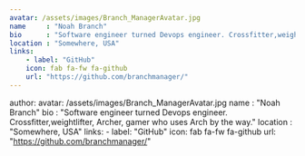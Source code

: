 ```yaml
---
avatar: /assets/images/Branch_ManagerAvatar.jpg
name     : "Noah Branch"
bio      : "Software engineer turned Devops engineer. Crossfitter,weightlifter, Archer, gamer who uses Arch by the way."
location : "Somewhere, USA"
links:
    - label: "GitHub"
    icon: fab fa-fw fa-github
    url: "https://github.com/branchmanager/"
---
```


author:
  avatar: /assets/images/Branch_ManagerAvatar.jpg
  name     : "Noah Branch"
  bio      : "Software engineer turned Devops engineer. Crossfitter,weightlifter, Archer, gamer who uses Arch by the way."
  location : "Somewhere, USA"
  links:
    - label: "GitHub"
      icon: fab fa-fw fa-github
      url: "https://github.com/branchmanager/"